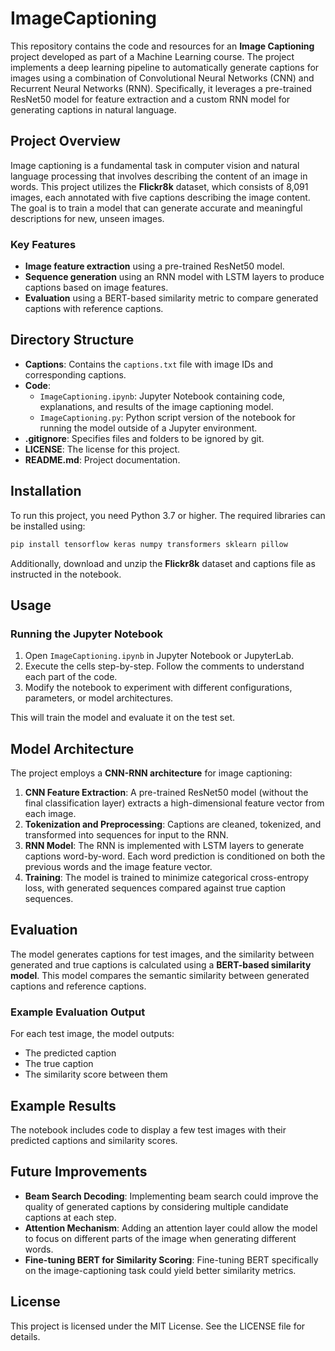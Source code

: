 # ImageCaptioning

This repository contains the code and resources for an **Image Captioning** project developed as part of a Machine Learning course. The project implements a deep learning pipeline to automatically generate captions for images using a combination of Convolutional Neural Networks (CNN) and Recurrent Neural Networks (RNN). Specifically, it leverages a pre-trained ResNet50 model for feature extraction and a custom RNN model for generating captions in natural language.

## Project Overview

Image captioning is a fundamental task in computer vision and natural language processing that involves describing the content of an image in words. This project utilizes the **Flickr8k** dataset, which consists of 8,091 images, each annotated with five captions describing the image content. The goal is to train a model that can generate accurate and meaningful descriptions for new, unseen images.

### Key Features
- **Image feature extraction** using a pre-trained ResNet50 model.
- **Sequence generation** using an RNN model with LSTM layers to produce captions based on image features.
- **Evaluation** using a BERT-based similarity metric to compare generated captions with reference captions.

## Directory Structure

- **Captions**: Contains the `captions.txt` file with image IDs and corresponding captions.
- **Code**:
  - `ImageCaptioning.ipynb`: Jupyter Notebook containing code, explanations, and results of the image captioning model.
  - `ImageCaptioning.py`: Python script version of the notebook for running the model outside of a Jupyter environment.
- **.gitignore**: Specifies files and folders to be ignored by git.
- **LICENSE**: The license for this project.
- **README.md**: Project documentation.

## Installation

To run this project, you need Python 3.7 or higher. The required libraries can be installed using:

```bash
pip install tensorflow keras numpy transformers sklearn pillow
```

Additionally, download and unzip the **Flickr8k** dataset and captions file as instructed in the notebook.

## Usage

### Running the Jupyter Notebook

1. Open `ImageCaptioning.ipynb` in Jupyter Notebook or JupyterLab.
2. Execute the cells step-by-step. Follow the comments to understand each part of the code.
3. Modify the notebook to experiment with different configurations, parameters, or model architectures.

This will train the model and evaluate it on the test set.

## Model Architecture

The project employs a **CNN-RNN architecture** for image captioning:

1. **CNN Feature Extraction**: A pre-trained ResNet50 model (without the final classification layer) extracts a high-dimensional feature vector from each image.
2. **Tokenization and Preprocessing**: Captions are cleaned, tokenized, and transformed into sequences for input to the RNN.
3. **RNN Model**: The RNN is implemented with LSTM layers to generate captions word-by-word. Each word prediction is conditioned on both the previous words and the image feature vector.
4. **Training**: The model is trained to minimize categorical cross-entropy loss, with generated sequences compared against true caption sequences.

## Evaluation

The model generates captions for test images, and the similarity between generated and true captions is calculated using a **BERT-based similarity model**. This model compares the semantic similarity between generated captions and reference captions.

### Example Evaluation Output

For each test image, the model outputs:
- The predicted caption
- The true caption
- The similarity score between them

## Example Results

The notebook includes code to display a few test images with their predicted captions and similarity scores.

## Future Improvements

- **Beam Search Decoding**: Implementing beam search could improve the quality of generated captions by considering multiple candidate captions at each step.
- **Attention Mechanism**: Adding an attention layer could allow the model to focus on different parts of the image when generating different words.
- **Fine-tuning BERT for Similarity Scoring**: Fine-tuning BERT specifically on the image-captioning task could yield better similarity metrics.

## License

This project is licensed under the MIT License. See the LICENSE file for details.